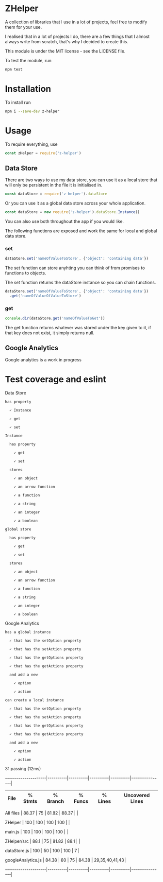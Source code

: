 # ZHelper
A collection of libraries that I use in a lot of projects, feel free to modify them for your use.

I realised that in a lot of projects I do, there are a few things that I almost always write from scratch, that's why I decided to create this.

This module is under the MIT license - see the LICENSE file.

To test the module, run
```js
npm test
```

# Installation
To install run
```sh
npm i --save-dev z-helper
```

# Usage
To require everything, use
```js
const zHelper = require('z-helper')
```

## Data Store
There are two ways to use my data store, you can use it as a local store that will only be persistent in the file it is initialised in.
```js
const dataStore = require('z-helper').dataStore
```

Or you can use it as a global data store across your whole application.
```js
const dataStore = new require('z-helper').dataStore.Instance()
```

You can also use both throughout the app if you would like.

The following functions are exposed and work the same for local and global data store.

### set
```js
dataStore.set('nameOfValueToStore', {'object': 'containing data'})
```

The set function can store anyhting you can think of from promises to functions to objects.

The set function returns the dataStore instance so you can chain functions.
```js
dataStore.set('nameOfValueToStore', {'object': 'containing data'})
  .get('nameOfValueOfValueToStore')
```

### get
```js
console.dir(dataStore.get('nameOfValueToGet'))
```

The get function returns whatever was stored under the key given to it, if that key does not exist, it simply returns null.

## Google Analytics
Google analytics is a work in progress

# Test coverage and eslint




  Data Store

    has property

      ✓ Instance

      ✓ get

      ✓ set

    Instance

      has property

        ✓ get

        ✓ set

      stores

        ✓ an object

        ✓ an arrow function

        ✓ a function

        ✓ a string

        ✓ an integer

        ✓ a boolean

    global store

      has property

        ✓ get

        ✓ set

      stores

        ✓ an object

        ✓ an arrow function

        ✓ a function

        ✓ a string

        ✓ an integer

        ✓ a boolean



  Google Analytics

    has a global instance

      ✓ that has the setOption property

      ✓ that has the setAction property

      ✓ that has the getOptions property

      ✓ that has the getActions property

      and add a new

        ✓ option

        ✓ action

    can create a local instance

      ✓ that has the setOption property

      ✓ that has the setAction property

      ✓ that has the getOptions property

      ✓ that has the getActions property

      and add a new

        ✓ option

        ✓ action





  31 passing (12ms)


---------------------|----------|----------|----------|----------|----------------|

File                 |  % Stmts | % Branch |  % Funcs |  % Lines |Uncovered Lines |
---------------------|----------|----------|----------|----------|----------------|

All files            |    88.37 |       75 |    81.82 |    88.37 |                |

 ZHelper             |      100 |      100 |      100 |      100 |                |

  main.js            |      100 |      100 |      100 |      100 |                |

 ZHelper/src         |     88.1 |       75 |    81.82 |     88.1 |                |

  dataStore.js       |      100 |       50 |      100 |      100 |              7 |

  googleAnalytics.js |    84.38 |       80 |       75 |    84.38 | 29,35,40,41,43 |

---------------------|----------|----------|----------|----------|----------------|

